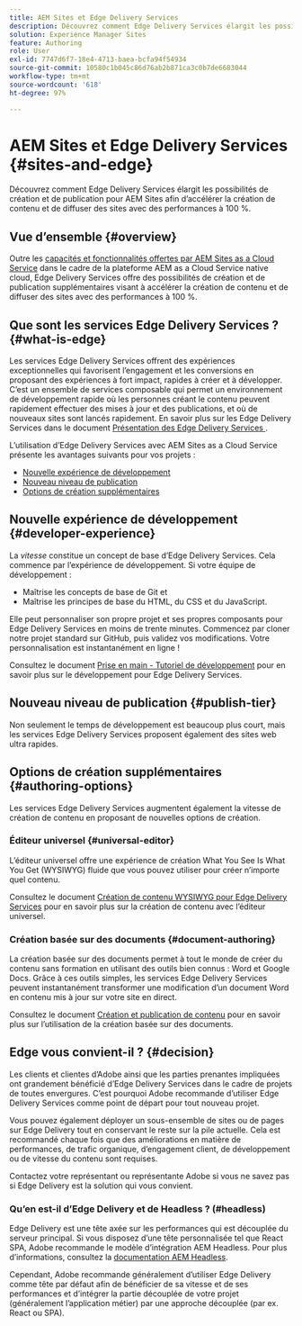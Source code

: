 ```yaml
---
title: AEM Sites et Edge Delivery Services
description: Découvrez comment Edge Delivery Services élargit les possibilités de création et de publication pour AEM Sites afin d’accélérer la création de contenu et de diffuser des sites avec des performances à 100 %.
solution: Experience Manager Sites
feature: Authoring
role: User
exl-id: 7747d6f7-18e4-4713-baea-bcfa94f54934
source-git-commit: 10580c1b045c86d76ab2b871ca3c0b7de6683044
workflow-type: tm+mt
source-wordcount: '618'
ht-degree: 97%

---
```


# AEM Sites et Edge Delivery Services {#sites-and-edge}

Découvrez comment Edge Delivery Services élargit les possibilités de création et de publication pour AEM Sites afin d’accélérer la création de contenu et de diffuser des sites avec des performances à 100 %.

## Vue d’ensemble {#overview}

Outre les [capacités et fonctionnalités offertes par AEM Sites as a Cloud Service](/help/sites-cloud/sites-cloud-changes.md) dans le cadre de la plateforme AEM as a Cloud Service native cloud, Edge Delivery Services offre des possibilités de création et de publication supplémentaires visant à accélérer la création de contenu et de diffuser des sites avec des performances à 100 %.

## Que sont les services Edge Delivery Services ? {#what-is-edge}

Les services Edge Delivery Services offrent des expériences exceptionnelles qui favorisent l’engagement et les conversions en proposant des expériences à fort impact, rapides à créer et à développer. C’est un ensemble de services composable qui permet un environnement de développement rapide où les personnes créant le contenu peuvent rapidement effectuer des mises à jour et des publications, et où de nouveaux sites sont lancés rapidement. En savoir plus sur les Edge Delivery Services dans le document [Présentation des Edge Delivery Services ](/help/edge/overview.md).

L’utilisation d’Edge Delivery Services avec AEM Sites as a Cloud Service présente les avantages suivants pour vos projets :

* [Nouvelle expérience de développement](#developer-experience)
* [Nouveau niveau de publication](#publish-tier)
* [Options de création supplémentaires](#authoring-options)

## Nouvelle expérience de développement {#developer-experience}

La *vitesse* constitue un concept de base d’Edge Delivery Services. Cela commence par l’expérience de développement. Si votre équipe de développement :

* Maîtrise les concepts de base de Git et
* Maîtrise les principes de base du HTML, du CSS et du JavaScript.

Elle peut personnaliser son propre projet et ses propres composants pour Edge Delivery Services en moins de trente minutes. Commencez par cloner notre projet standard sur GitHub, puis validez vos modifications. Votre personnalisation est instantanément en ligne !

Consultez le document [Prise en main - Tutoriel de développement](https://www.aem.live/developer/tutorial) pour en savoir plus sur le développement pour Edge Delivery Services.

## Nouveau niveau de publication {#publish-tier}

Non seulement le temps de développement est beaucoup plus court, mais les services Edge Delivery Services proposent également des sites web ultra rapides.

## Options de création supplémentaires {#authoring-options}

Les services Edge Delivery Services augmentent également la vitesse de création de contenu en proposant de nouvelles options de création.

### Éditeur universel {#universal-editor}

L’éditeur universel offre une expérience de création What You See Is What You Get (WYSIWYG) fluide que vous pouvez utiliser pour créer n’importe quel contenu.

Consultez le document [Création de contenu WYSIWYG pour Edge Delivery Services](/help/edge/wysiwyg-authoring/authoring.md) pour en savoir plus sur la création de contenu avec l’éditeur universel.

### Création basée sur des documents {#document-authoring}

La création basée sur des documents permet à tout le monde de créer du contenu sans formation en utilisant des outils bien connus : Word et Google Docs. Grâce à ces outils simples, les services Edge Delivery Services peuvent instantanément transformer une modification d’un document Word en contenu mis à jour sur votre site en direct.

Consultez le document [Création et publication de contenu](https://www.aem.live/docs/authoring) pour en savoir plus sur l’utilisation de la création basée sur des documents.

## Edge vous convient-il ? {#decision}

Les clients et clientes d’Adobe ainsi que les parties prenantes impliquées ont grandement bénéficié d’Edge Delivery Services dans le cadre de projets de toutes envergures. C’est pourquoi Adobe recommande d’utiliser Edge Delivery Services comme point de départ pour tout nouveau projet.

Vous pouvez également déployer un sous-ensemble de sites ou de pages sur Edge Delivery tout en conservant le reste sur la pile actuelle. Cela est recommandé chaque fois que des améliorations en matière de performances, de trafic organique, d’engagement client, de développement ou de vitesse du contenu sont requises.

Contactez votre représentant ou représentante Adobe si vous ne savez pas si Edge Delivery est la solution qui vous convient.

### Qu’en est-il d’Edge Delivery et de Headless ? (#headless)

Edge Delivery est une tête axée sur les performances qui est découplée du serveur principal. Si vous disposez d’une tête personnalisée tel que React SPA, Adobe recommande le modèle d’intégration AEM Headless. Pour plus d’informations, consultez la [documentation AEM Headless](/help/headless/introduction.md).

Cependant, Adobe recommande généralement d’utiliser Edge Delivery comme tête par défaut afin de bénéficier de sa vitesse et de ses performances et d’intégrer la partie découplée de votre projet (généralement l’application métier) par une approche découplée (par ex. React ou SPA).
